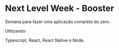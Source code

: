 # Next Level Week - Booster
Semana para fazer uma aplicação completa do zero.

Utilizando:

Typescript, React, React Native e Node.
